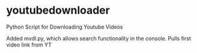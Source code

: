 # youtubedownloader
Python Script for Downloading Youtube Videos

Added mvdl.py, which allows search functionality in the console. Pulls first video link from YT
